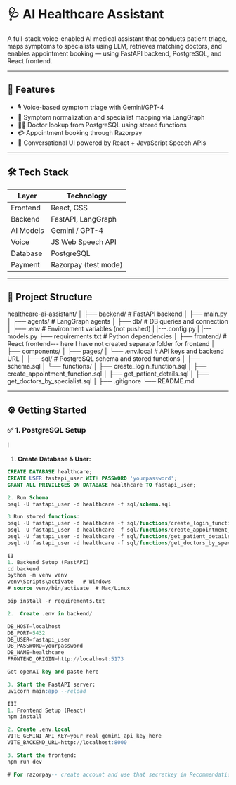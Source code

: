 # 🩺 AI Healthcare Assistant

A full-stack voice-enabled AI medical assistant that conducts patient triage, maps symptoms to specialists using LLM, retrieves matching doctors, and enables appointment booking — using FastAPI backend, PostgreSQL, and React frontend.

---

## 🚀 Features

- 🎙️ Voice-based symptom triage with Gemini/GPT-4
- 🧠 Symptom normalization and specialist mapping via LangGraph
- 🧑‍⚕️ Doctor lookup from PostgreSQL using stored functions
- 💳 Appointment booking through Razorpay
- 💬 Conversational UI powered by React + JavaScript Speech APIs

---

## 🛠️ Tech Stack

| Layer       | Technology               |
|-------------|--------------------------|
| Frontend    | React, CSS               |
| Backend     | FastAPI, LangGraph       |
| AI Models   | Gemini / GPT-4           |
| Voice       | JS Web Speech API        |
| Database    | PostgreSQL               |
| Payment     | Razorpay (test mode)     |

---

## 📁 Project Structure

healthcare-ai-assistant/
│
├── backend/ # FastAPI backend
│ ├── main.py
│ ├── agents/ # LangGraph agents
│ ├── db/ # DB queries and connection
│ ├── .env # Environment variables (not pushed)
| |---.config.py
| |---models.py
├── requirements.txt # Python dependencies
│
├── frontend/ # React frontend--- here I have not created separate folder for frontend
│ ├── components/
│ ├── pages/
│ └── .env.local # API keys and backend URL
│
├── sql/ # PostgreSQL schema and stored functions
│ ├── schema.sql
│ └── functions/
│ ├── create_login_function.sql
│ ├── create_appointment_function.sql
│ ├── get_patient_details.sql
│ ├── get_doctors_by_specialist.sql
│
├── .gitignore
└── README.md


---

## ⚙️ Getting Started

### ✅ 1. PostgreSQL Setup
I
1. **Create Database & User:**

```sql
CREATE DATABASE healthcare;
CREATE USER fastapi_user WITH PASSWORD 'yourpassword';
GRANT ALL PRIVILEGES ON DATABASE healthcare TO fastapi_user;

2. Run Schema
psql -U fastapi_user -d healthcare -f sql/schema.sql

3 Run stored functions:
psql -U fastapi_user -d healthcare -f sql/functions/create_login_function.sql
psql -U fastapi_user -d healthcare -f sql/functions/create_appointment_function.sql
psql -U fastapi_user -d healthcare -f sql/functions/get_patient_details.sql
psql -U fastapi_user -d healthcare -f sql/functions/get_doctors_by_specialist.sql

II
1. Backend Setup (FastAPI)
cd backend
python -m venv venv
venv\Scripts\activate   # Windows
# source venv/bin/activate  # Mac/Linux

pip install -r requirements.txt

2.  Create .env in backend/

DB_HOST=localhost
DB_PORT=5432
DB_USER=fastapi_user
DB_PASSWORD=yourpassword
DB_NAME=healthcare
FRONTEND_ORIGIN=http://localhost:5173

Get openAI key and paste here

3. Start the FastAPI server:
uvicorn main:app --reload

III
1. Frontend Setup (React)
npm install

2. Create .env.local 
VITE_GEMINI_API_KEY=your_real_gemini_api_key_here
VITE_BACKEND_URL=http://localhost:8000

3. Start the frontend:
npm run dev

# For razorpay-- create account and use that secretkey in Recommendation.jsx handlepayment function

